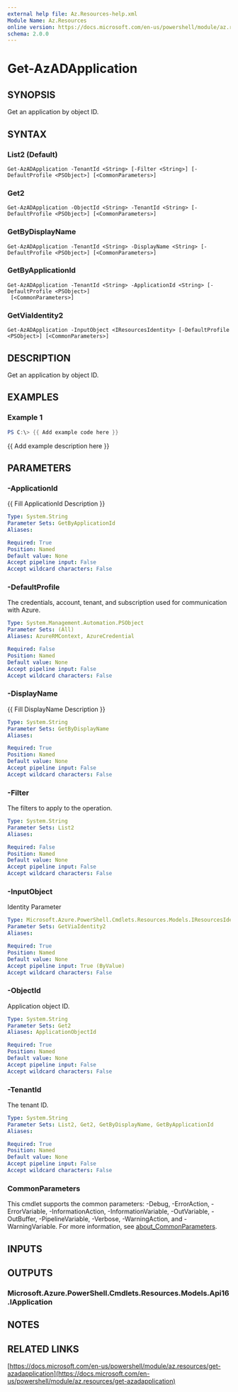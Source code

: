 ```yaml
---
external help file: Az.Resources-help.xml
Module Name: Az.Resources
online version: https://docs.microsoft.com/en-us/powershell/module/az.resources/get-azadapplication
schema: 2.0.0
---
```


# Get-AzADApplication

## SYNOPSIS
Get an application by object ID.

## SYNTAX

### List2 (Default)
```
Get-AzADApplication -TenantId <String> [-Filter <String>] [-DefaultProfile <PSObject>] [<CommonParameters>]
```

### Get2
```
Get-AzADApplication -ObjectId <String> -TenantId <String> [-DefaultProfile <PSObject>] [<CommonParameters>]
```

### GetByDisplayName
```
Get-AzADApplication -TenantId <String> -DisplayName <String> [-DefaultProfile <PSObject>] [<CommonParameters>]
```

### GetByApplicationId
```
Get-AzADApplication -TenantId <String> -ApplicationId <String> [-DefaultProfile <PSObject>]
 [<CommonParameters>]
```

### GetViaIdentity2
```
Get-AzADApplication -InputObject <IResourcesIdentity> [-DefaultProfile <PSObject>] [<CommonParameters>]
```

## DESCRIPTION
Get an application by object ID.

## EXAMPLES

### Example 1
```powershell
PS C:\> {{ Add example code here }}
```

{{ Add example description here }}

## PARAMETERS

### -ApplicationId
{{ Fill ApplicationId Description }}

```yaml
Type: System.String
Parameter Sets: GetByApplicationId
Aliases:

Required: True
Position: Named
Default value: None
Accept pipeline input: False
Accept wildcard characters: False
```

### -DefaultProfile
The credentials, account, tenant, and subscription used for communication with Azure.

```yaml
Type: System.Management.Automation.PSObject
Parameter Sets: (All)
Aliases: AzureRMContext, AzureCredential

Required: False
Position: Named
Default value: None
Accept pipeline input: False
Accept wildcard characters: False
```

### -DisplayName
{{ Fill DisplayName Description }}

```yaml
Type: System.String
Parameter Sets: GetByDisplayName
Aliases:

Required: True
Position: Named
Default value: None
Accept pipeline input: False
Accept wildcard characters: False
```

### -Filter
The filters to apply to the operation.

```yaml
Type: System.String
Parameter Sets: List2
Aliases:

Required: False
Position: Named
Default value: None
Accept pipeline input: False
Accept wildcard characters: False
```

### -InputObject
Identity Parameter

```yaml
Type: Microsoft.Azure.PowerShell.Cmdlets.Resources.Models.IResourcesIdentity
Parameter Sets: GetViaIdentity2
Aliases:

Required: True
Position: Named
Default value: None
Accept pipeline input: True (ByValue)
Accept wildcard characters: False
```

### -ObjectId
Application object ID.

```yaml
Type: System.String
Parameter Sets: Get2
Aliases: ApplicationObjectId

Required: True
Position: Named
Default value: None
Accept pipeline input: False
Accept wildcard characters: False
```

### -TenantId
The tenant ID.

```yaml
Type: System.String
Parameter Sets: List2, Get2, GetByDisplayName, GetByApplicationId
Aliases:

Required: True
Position: Named
Default value: None
Accept pipeline input: False
Accept wildcard characters: False
```

### CommonParameters
This cmdlet supports the common parameters: -Debug, -ErrorAction, -ErrorVariable, -InformationAction, -InformationVariable, -OutVariable, -OutBuffer, -PipelineVariable, -Verbose, -WarningAction, and -WarningVariable. For more information, see [about_CommonParameters](http://go.microsoft.com/fwlink/?LinkID=113216).

## INPUTS

## OUTPUTS

### Microsoft.Azure.PowerShell.Cmdlets.Resources.Models.Api16.IApplication
## NOTES

## RELATED LINKS

[https://docs.microsoft.com/en-us/powershell/module/az.resources/get-azadapplication](https://docs.microsoft.com/en-us/powershell/module/az.resources/get-azadapplication)

